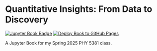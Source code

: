 # Quantitative Insights: From Data to Discovery  

[![Jupyter Book Badge](https://jupyterbook.org/badge.svg)](https://benjaminrose.github.io/data-analysis-book)
[![Deploy Book to GitHub Pages](https://github.com/benjaminrose/data-analysis-book/actions/workflows/deploy.yaml/badge.svg)](https://github.com/benjaminrose/data-analysis-book/actions/workflows/deploy.yaml)

A Jupyter Book for my Spring 2025 PHY 5381 class. 
